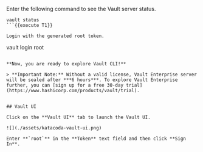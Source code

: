 Enter the following command to see the Vault server status.  

```
vault status
```{{execute T1}}

Login with the generated root token.

```
vault login root
```{{execute T1}}

**Now, you are ready to explore Vault CLI!**

> **Important Note:** Without a valid license, Vault Enterprise server will be sealed after ***6 hours***. To explore Vault Enterprise further, you can [sign up for a free 30-day trial](https://www.hashicorp.com/products/vault/trial).


## Vault UI

Click on the **Vault UI** tab to launch the Vault UI.

![](./assets/katacoda-vault-ui.png)

Enter **`root`** in the **Token** text field and then click **Sign In**.
